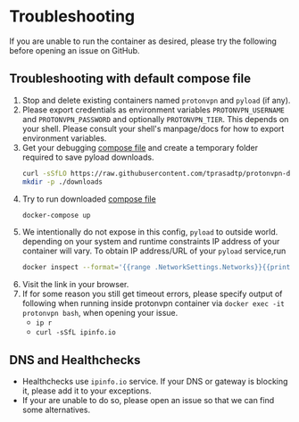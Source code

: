 # Troubleshooting

If you are unable to run the container as desired, please try the following before opening an issue
on GitHub.

## Troubleshooting with default compose file

1. Stop and delete existing containers named `protonvpn` and `pyload` (if any).
1. Please export credentials as environment variables `PROTONVPN_USERNAME` and `PROTONVPN_PASSWORD` and optionally `PROTONVPN_TIER`.
This depends on your shell. Please consult your shell's manpage/docs for how to export environment variables.
1. Get your debugging [compose file][] and create a temporary folder required to save pyload downloads.
    ```bash
    curl -sSfLO https://raw.githubusercontent.com/tprasadtp/protonvpn-docker/master/docs/troubleshooting/docker-compose.yml
    mkdir -p ./downloads
    ```
1. Try to run downloaded [compose file][]
    ```bash
    docker-compose up
    ```
1. We intentionally do not expose in this config, `pyload` to outside world. depending on your system and runtime constraints IP address of your container will vary. To obtain IP address/URL of your `pyload` service,run
    ```bash
    docker inspect --format='{{range .NetworkSettings.Networks}}{{printf "http://%s:8000\\n" .IPAddress}}{{end}}' protonvpn
    ```
1. Visit the link in your browser.
1. If for some reason you still get timeout errors, please specify output of following when running inside protonvpn container via `docker exec -it protonvpn bash`, when opening your issue.
    - `ip r`
    - `curl -sSfL ipinfo.io`

## DNS and Healthchecks

- Healthchecks use `ipinfo.io` service. If your DNS or gateway is blocking it, please add it to your exceptions.
- If your are unable to do so, please open an issue so that we can find some alternatives.

[compose file]: https://raw.githubusercontent.com/tprasadtp/protonvpn-docker/master/docs/docker-compose.yml
